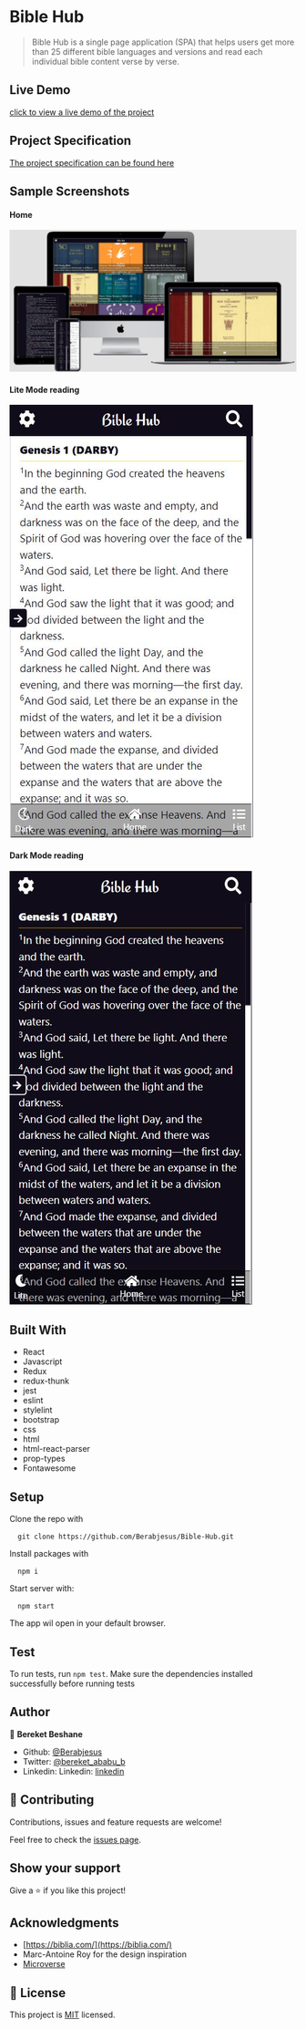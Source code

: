 # Bible Hub

> Bible Hub is a single page application (SPA) that helps users get more than 25 different bible languages and versions and read each individual bible content verse by verse. 

## Live Demo

[click to view a live demo of the project](https://bible-hub.netlify.app/)

## Project Specification

[The project specification can be found here](https://www.notion.so/microverse/Catalogue-of-Recipes-ea589778a95f47fa98034d99d4016d2b)

## Sample Screenshots

#### Home
![screenshot](./public/main.png)
#### Lite Mode reading
![screenshot](./public/lite.JPG)
#### Dark Mode reading
![screenshot](./public/dark.JPG)

## Built With

- React
- Javascript
- Redux
- redux-thunk
- jest
- eslint
- stylelint
- bootstrap
- css
- html
- html-react-parser
- prop-types
- Fontawesome 

## Setup

Clone the repo with

```
  git clone https://github.com/Berabjesus/Bible-Hub.git
```

Install packages with

```
  npm i
```

Start server with:

```
  npm start
```

The app wil open in your default browser.


## Test
To run tests, run `npm test`. Make sure the dependencies installed successfully before running tests

## Author

👤 **Bereket Beshane**

- Github: [@Berabjesus](https://github.com/Berabjesus)
- Twitter: [@bereket_ababu_b](https://twitter.com/bereket_ababu_b)
- Linkedin: Linkedin: [linkedin](https://www.linkedin.com/in/bereketbeshane/) 

## 🤝 Contributing

Contributions, issues and feature requests are welcome!

Feel free to check the [issues page](issues/).

## Show your support

Give a ⭐️ if you like this project!

## Acknowledgments

- [https://biblia.com/](https://biblia.com/)
- Marc-Antoine Roy for the design inspiration
- [Microverse](https://www.microverse.org) 

## 📝 License

This project is [MIT](lic.url) licensed.

